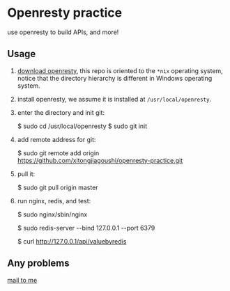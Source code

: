 # Openresty practice

use openresty to build APIs, and more!

## Usage

1. [download openresty](https://openresty.org/en/download.html), this repo is oriented to the `*nix` operating system, notice that the directory hierarchy is different in Windows operating system.

2. install openresty, we assume it is installed at `/usr/local/openresty`.

3. enter the directory and init git:

    $ sudo cd /usr/local/openresty
    $ sudo git init

4. add remote address for git:

    $ sudo git remote add origin https://github.com/xitongjiagoushi/openresty-practice.git

5. pull it:

    $ sudo git pull origin master

6. run nginx, redis, and test:

    $ sudo nginx/sbin/nginx

    $ sudo redis-server --bind 127.0.0.1 --port 6379

    $ curl http://127.0.0.1/api/valuebyredis


## Any problems

[mail to me](mailto:root@brctl.com)
